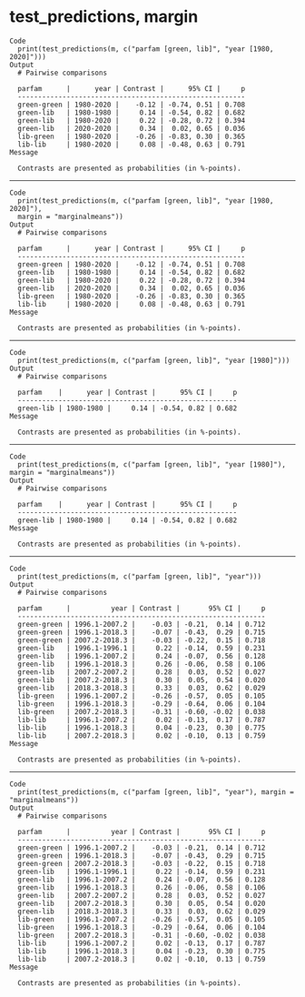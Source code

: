 # test_predictions, margin

    Code
      print(test_predictions(m, c("parfam [green, lib]", "year [1980, 2020]")))
    Output
      # Pairwise comparisons
      
      parfam      |      year | Contrast |      95% CI |     p
      --------------------------------------------------------
      green-green | 1980-2020 |    -0.12 | -0.74, 0.51 | 0.708
      green-lib   | 1980-1980 |     0.14 | -0.54, 0.82 | 0.682
      green-lib   | 1980-2020 |     0.22 | -0.28, 0.72 | 0.394
      green-lib   | 2020-2020 |     0.34 |  0.02, 0.65 | 0.036
      lib-green   | 1980-2020 |    -0.26 | -0.83, 0.30 | 0.365
      lib-lib     | 1980-2020 |     0.08 | -0.48, 0.63 | 0.791
    Message
      
      Contrasts are presented as probabilities (in %-points).

---

    Code
      print(test_predictions(m, c("parfam [green, lib]", "year [1980, 2020]"),
      margin = "marginalmeans"))
    Output
      # Pairwise comparisons
      
      parfam      |      year | Contrast |      95% CI |     p
      --------------------------------------------------------
      green-green | 1980-2020 |    -0.12 | -0.74, 0.51 | 0.708
      green-lib   | 1980-1980 |     0.14 | -0.54, 0.82 | 0.682
      green-lib   | 1980-2020 |     0.22 | -0.28, 0.72 | 0.394
      green-lib   | 2020-2020 |     0.34 |  0.02, 0.65 | 0.036
      lib-green   | 1980-2020 |    -0.26 | -0.83, 0.30 | 0.365
      lib-lib     | 1980-2020 |     0.08 | -0.48, 0.63 | 0.791
    Message
      
      Contrasts are presented as probabilities (in %-points).

---

    Code
      print(test_predictions(m, c("parfam [green, lib]", "year [1980]")))
    Output
      # Pairwise comparisons
      
      parfam    |      year | Contrast |      95% CI |     p
      ------------------------------------------------------
      green-lib | 1980-1980 |     0.14 | -0.54, 0.82 | 0.682
    Message
      
      Contrasts are presented as probabilities (in %-points).

---

    Code
      print(test_predictions(m, c("parfam [green, lib]", "year [1980]"), margin = "marginalmeans"))
    Output
      # Pairwise comparisons
      
      parfam    |      year | Contrast |      95% CI |     p
      ------------------------------------------------------
      green-lib | 1980-1980 |     0.14 | -0.54, 0.82 | 0.682
    Message
      
      Contrasts are presented as probabilities (in %-points).

---

    Code
      print(test_predictions(m, c("parfam [green, lib]", "year")))
    Output
      # Pairwise comparisons
      
      parfam      |          year | Contrast |       95% CI |     p
      -------------------------------------------------------------
      green-green | 1996.1-2007.2 |    -0.03 | -0.21,  0.14 | 0.712
      green-green | 1996.1-2018.3 |    -0.07 | -0.43,  0.29 | 0.715
      green-green | 2007.2-2018.3 |    -0.03 | -0.22,  0.15 | 0.718
      green-lib   | 1996.1-1996.1 |     0.22 | -0.14,  0.59 | 0.231
      green-lib   | 1996.1-2007.2 |     0.24 | -0.07,  0.56 | 0.128
      green-lib   | 1996.1-2018.3 |     0.26 | -0.06,  0.58 | 0.106
      green-lib   | 2007.2-2007.2 |     0.28 |  0.03,  0.52 | 0.027
      green-lib   | 2007.2-2018.3 |     0.30 |  0.05,  0.54 | 0.020
      green-lib   | 2018.3-2018.3 |     0.33 |  0.03,  0.62 | 0.029
      lib-green   | 1996.1-2007.2 |    -0.26 | -0.57,  0.05 | 0.105
      lib-green   | 1996.1-2018.3 |    -0.29 | -0.64,  0.06 | 0.104
      lib-green   | 2007.2-2018.3 |    -0.31 | -0.60, -0.02 | 0.038
      lib-lib     | 1996.1-2007.2 |     0.02 | -0.13,  0.17 | 0.787
      lib-lib     | 1996.1-2018.3 |     0.04 | -0.23,  0.30 | 0.775
      lib-lib     | 2007.2-2018.3 |     0.02 | -0.10,  0.13 | 0.759
    Message
      
      Contrasts are presented as probabilities (in %-points).

---

    Code
      print(test_predictions(m, c("parfam [green, lib]", "year"), margin = "marginalmeans"))
    Output
      # Pairwise comparisons
      
      parfam      |          year | Contrast |       95% CI |     p
      -------------------------------------------------------------
      green-green | 1996.1-2007.2 |    -0.03 | -0.21,  0.14 | 0.712
      green-green | 1996.1-2018.3 |    -0.07 | -0.43,  0.29 | 0.715
      green-green | 2007.2-2018.3 |    -0.03 | -0.22,  0.15 | 0.718
      green-lib   | 1996.1-1996.1 |     0.22 | -0.14,  0.59 | 0.231
      green-lib   | 1996.1-2007.2 |     0.24 | -0.07,  0.56 | 0.128
      green-lib   | 1996.1-2018.3 |     0.26 | -0.06,  0.58 | 0.106
      green-lib   | 2007.2-2007.2 |     0.28 |  0.03,  0.52 | 0.027
      green-lib   | 2007.2-2018.3 |     0.30 |  0.05,  0.54 | 0.020
      green-lib   | 2018.3-2018.3 |     0.33 |  0.03,  0.62 | 0.029
      lib-green   | 1996.1-2007.2 |    -0.26 | -0.57,  0.05 | 0.105
      lib-green   | 1996.1-2018.3 |    -0.29 | -0.64,  0.06 | 0.104
      lib-green   | 2007.2-2018.3 |    -0.31 | -0.60, -0.02 | 0.038
      lib-lib     | 1996.1-2007.2 |     0.02 | -0.13,  0.17 | 0.787
      lib-lib     | 1996.1-2018.3 |     0.04 | -0.23,  0.30 | 0.775
      lib-lib     | 2007.2-2018.3 |     0.02 | -0.10,  0.13 | 0.759
    Message
      
      Contrasts are presented as probabilities (in %-points).

